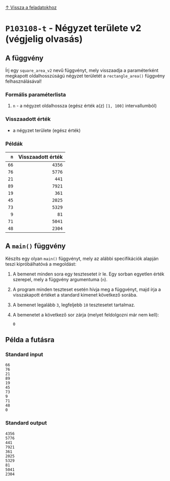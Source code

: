 
[↑ Vissza a feladatokhoz](./README.md)

# `P103108-t` - Négyzet területe v2 (végjelig olvasás)

## A függvény

Írj egy `square_area_v2` nevű függvényt, mely visszaadja a paraméterként megkapott oldalhosszúságú négyzet területét a `rectangle_area()` függvény felhasználásával!

### Formális paraméterlista

1. `n` - a négyzet oldalhossza (egész érték a(z) `[1, 100]` intervallumból)

### Visszaadott érték

* a négyzet területe (egész érték)

### Példák

| `n` | Visszaadott érték | 
| ---: | --: | 
| `66` | `4356` | 
| `76` | `5776` | 
| `21` | `441` | 
| `89` | `7921` | 
| `19` | `361` | 
| `45` | `2025` | 
| `73` | `5329` | 
| `9` | `81` | 
| `71` | `5041` | 
| `48` | `2304` | 

## A `main()` függvény

Készíts egy olyan `main()` függvényt, mely az alábbi specifikációk alapján teszi kipróbálhatóvá a megoldást:

1. A bemenet minden sora egy tesztesetet ír le. Egy sorban egyetlen érték szerepel, mely a függvény argumentuma (`n`).
1. A program minden teszteset esetén hívja meg a függvényt, majd írja a visszakapott értéket a standard kimenet következő sorába.
1. A bemenet legalább `3`, legfeljebb `10` tesztesetet tartalmaz.
1. A bemenetet a következő sor zárja (melyet feldolgozni már nem kell):

	```
	0
	```

## Példa a futásra

### Standard input

```
66
76
21
89
19
45
73
9
71
48
0
```

### Standard output

```
4356
5776
441
7921
361
2025
5329
81
5041
2304
```